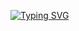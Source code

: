 [![Typing SVG](https://readme-typing-svg.demolab.com/?lines=Hi+i+am+Tristan;Second+line+of+text)](https://git.io/typing-svg)
